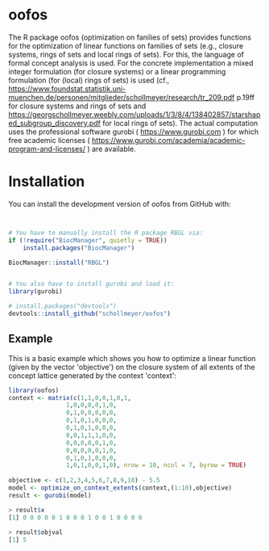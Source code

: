 # oofos
The R package oofos (optimization on fanilies of sets) provides functions for the optimization of linear functions on families of sets (e.g., closure systems, rings of sets and local rings of sets).
For this, the language of formal concept analysis is used. For the concrete implementation a mixed integer formulation (for closure systems) or a linear programming formulation (for (local) rings of sets) is used (cf., https://www.foundstat.statistik.uni-muenchen.de/personen/mitglieder/schollmeyer/research/tr_209.pdf p.19ff for closure systems and rings of sets and https://georgschollmeyer.weebly.com/uploads/1/3/8/4/138402857/starshaped_subgroup_discovery.pdf for local rings of sets).
The actual computation uses the professional software gurobi ( https://www.gurobi.com ) for which free academic licenses ( https://www.gurobi.com/academia/academic-program-and-licenses/ ) are available.

# Installation

You can install the development version of oofos from GitHub with:

``` r


# You have to manually install the R package RBGL via:
if (!require("BiocManager", quietly = TRUE))
    install.packages("BiocManager")

BiocManager::install("RBGL")


# You also have to install gurobi and load it:
library(gurobi)

# install.packages("devtools")
devtools::install_github("schollmeyer/oofos")
```
## Example

This is a basic example which shows you how to optimize a linear function (given by the vector 'objective') on the closure system of all extents of the concept lattice generated by the context 'context':

``` r
library(oofos)
context <- matrix(c(1,1,0,0,1,0,1,
	      	    1,0,0,0,0,1,0,
	      	    0,1,0,0,0,0,0,
	      	    0,1,0,1,0,0,0,
	            0,1,0,1,0,0,0,
	      	    0,0,1,1,1,0,0,
	      	    0,0,0,0,0,1,0,
	      	    0,0,0,0,0,1,0,
	      	    0,1,0,1,0,0,0,
	      	    1,0,1,0,0,1,0), nrow = 10, ncol = 7, byrow = TRUE)
	      
objective <- c(1,2,3,4,5,6,7,8,9,10) - 5.5
model <- optimize_on_context_extents(context,(1:10),objective)
result <- gurobi(model)

> result$x
[1] 0 0 0 0 0 1 0 0 0 1 0 0 1 0 0 0 0
 
> result$objval
[1] 5

```
